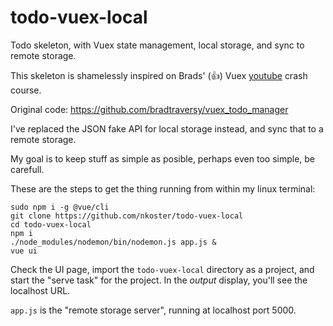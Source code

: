 # todo-vuex-local

Todo skeleton, with Vuex state management, local storage, and sync to remote storage.

This skeleton is shamelessly inspired on Brads' (👍) Vuex [youtube](https://www.youtube.com/watch?v=5lVQgZzLMHc) crash course.

Original code: https://github.com/bradtraversy/vuex_todo_manager

I've replaced the JSON fake API for local storage instead, and sync that to a remote storage.

My goal is to keep stuff as simple as posible, perhaps even too simple, be carefull.

These are the steps to get the thing running from within my linux terminal:

```
sudo npm i -g @vue/cli
git clone https://github.com/nkoster/todo-vuex-local
cd todo-vuex-local
npm i
./node_modules/nodemon/bin/nodemon.js app.js &
vue ui
```

Check the UI page, import the ```todo-vuex-local``` directory as a project, and start the "serve task" for the project.
In the _output_ display, you'll see the localhost URL.

```app.js``` is the "remote storage server", running at localhost port 5000.
